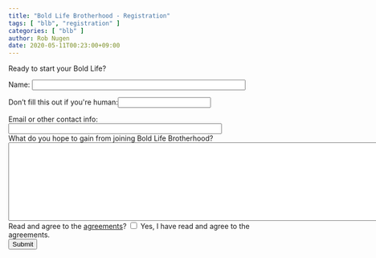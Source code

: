 ```yaml
---
title: "Bold Life Brotherhood - Registration"
tags: [ "blb", "registration" ]
categories: [ "blb" ]
author: Rob Nugen
date: 2020-05-11T00:23:00+09:00
---
```


Ready to start your Bold Life?

<form class="pure-form pure-form-stacked" name="contact" method="POST"
netlify-honeypot="sage" data-netlify="true">

<div>
    <label class="pure-form" for="name">
        Name:
        <input class="pure-form" id="name" size="50" name="name" type="text" maxlength="255" value="" />
    </label>
</div>

<p class="hidden">
    <label>Don’t fill this out if you're human:<input class="pure-form" name="sage" /></label>
</p>

<div>
    <label class="pure-form" for="email">
        Email or other contact info:
        <input class="pure-form" id="email" size="50" name="email" type="text" maxlength="255" value="" />
    </label>
</div>

<div>
    <label class="pure-form" for="inquiry">
        What do you hope to gain from joining Bold Life Brotherhood?
        <textarea id="inquiry" rows="10" cols="120" name="inquiry"></textarea>
    </label>
</div>

<div>
    Read and agree to the <a href="/bold-life-brotherhood/agreements/">agreements</a>?
    <label for="agree_to_agreements">
        <input class="pure-form" id="agree_to_agreements" name="agree_to_agreements" type="checkbox" value="email" />
        Yes, I have read and agree to the agreements.
    </label>
</div>

<input class="pure-form" id="saveForm" class="button_text" type="submit" name="submit" value="Submit" />

</form>
